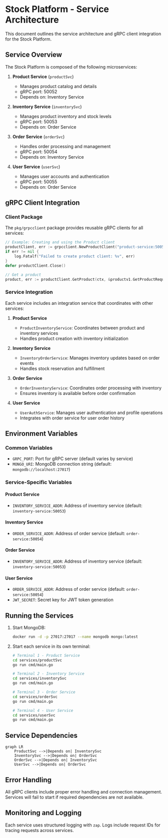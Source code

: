 # Stock Platform - Service Architecture

This document outlines the service architecture and gRPC client integration for the Stock Platform.

## Service Overview

The Stock Platform is composed of the following microservices:

1. **Product Service** (`productSvc`)
   - Manages product catalog and details
   - gRPC port: 50052
   - Depends on: Inventory Service

2. **Inventory Service** (`inventorySvc`)
   - Manages product inventory and stock levels
   - gRPC port: 50053
   - Depends on: Order Service

3. **Order Service** (`orderSvc`)
   - Handles order processing and management
   - gRPC port: 50054
   - Depends on: Inventory Service

4. **User Service** (`userSvc`)
   - Manages user accounts and authentication
   - gRPC port: 50055
   - Depends on: Order Service

## gRPC Client Integration

### Client Package

The `pkg/grpcclient` package provides reusable gRPC clients for all services:

```go
// Example: Creating and using the Product client
productClient, err := grpcclient.NewProductClient("product-service:50052")
if err != nil {
    log.Fatalf("Failed to create product client: %v", err)
}
defer productClient.Close()

// Get a product
product, err := productClient.GetProduct(ctx, &productv1.GetProductRequest{Id: "123"})
```

### Service Integration

Each service includes an integration service that coordinates with other services:

1. **Product Service**
   - `ProductInventoryService`: Coordinates between product and inventory services
   - Handles product creation with inventory initialization

2. **Inventory Service**
   - `InventoryOrderService`: Manages inventory updates based on order events
   - Handles stock reservation and fulfillment

3. **Order Service**
   - `OrderInventoryService`: Coordinates order processing with inventory
   - Ensures inventory is available before order confirmation

4. **User Service**
   - `UserAuthService`: Manages user authentication and profile operations
   - Integrates with order service for user order history

## Environment Variables

### Common Variables
- `GRPC_PORT`: Port for gRPC server (default varies by service)
- `MONGO_URI`: MongoDB connection string (default: `mongodb://localhost:27017`)

### Service-Specific Variables

#### Product Service
- `INVENTORY_SERVICE_ADDR`: Address of inventory service (default: `inventory-service:50053`)

#### Inventory Service
- `ORDER_SERVICE_ADDR`: Address of order service (default: `order-service:50054`)

#### Order Service
- `INVENTORY_SERVICE_ADDR`: Address of inventory service (default: `inventory-service:50053`)

#### User Service
- `ORDER_SERVICE_ADDR`: Address of order service (default: `order-service:50054`)
- `JWT_SECRET`: Secret key for JWT token generation

## Running the Services

1. Start MongoDB:
   ```bash
   docker run -d -p 27017:27017 --name mongodb mongo:latest
   ```

2. Start each service in its own terminal:
   ```bash
   # Terminal 1 - Product Service
   cd services/productSvc
   go run cmd/main.go

   # Terminal 2 - Inventory Service
   cd services/inventorySvc
   go run cmd/main.go

   # Terminal 3 - Order Service
   cd services/orderSvc
   go run cmd/main.go

   # Terminal 4 - User Service
   cd services/userSvc
   go run cmd/main.go
   ```

## Service Dependencies

```mermaid
graph LR
    ProductSvc -->|Depends on| InventorySvc
    InventorySvc -->|Depends on| OrderSvc
    OrderSvc -->|Depends on| InventorySvc
    UserSvc -->|Depends on| OrderSvc
```

## Error Handling

All gRPC clients include proper error handling and connection management. Services will fail to start if required dependencies are not available.

## Monitoring and Logging

Each service uses structured logging with `zap`. Logs include request IDs for tracing requests across services.

